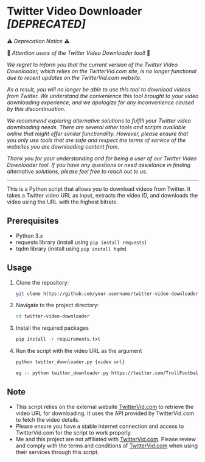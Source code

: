 # Twitter Video Downloader _[DEPRECATED]_

⚠️ _Deprecation Notice_ ⚠️

📢 _Attention users of the Twitter Video Downloader tool!_ 📢

_We regret to inform you that the current version of the Twitter Video Downloader, which relies on the TwitterVid.com site, is no longer functional due to recent updates on the TwitterVid.com website._

_As a result, you will no longer be able to use this tool to download videos from Twitter. We understand the convenience this tool brought to your video downloading experience, and we apologize for any inconvenience caused by this discontinuation._

_We recommend exploring alternative solutions to fulfill your Twitter video downloading needs. There are several other tools and scripts available online that might offer similar functionality. However, please ensure that you only use tools that are safe and respect the terms of service of the websites you are downloading content from._

_Thank you for your understanding and for being a user of our Twitter Video Downloader tool. If you have any questions or need assistance in finding alternative solutions, please feel free to reach out to us._

---
This is a Python script that allows you to download videos from Twitter. It takes a Twitter video URL as input, extracts the video ID, and downloads the video using the URL with the highest bitrate.

## Prerequisites

- Python 3.x
- requests library (install using `pip install requests`)
- tqdm library (install using `pip install tqdm`)

## Usage

1. Clone the repository:

   ```bash
   git clone https://github.com/your-username/twitter-video-downloader.git

2. Navigate to the project directory:

   ```bash
   cd twitter-video-downloader

3. Install the required packages

   ```bash
   pip install -r requirements.txt

4. Run the script with the video URL as the argument

   ```bash
   python twitter_downloader.py {video url}

   eg :- python twitter_downloader.py https://twitter.com/TrollFootball/status/1679583964770754560?s=20

## Note

- This script relies on the external website [TwitterVid.com](https://twittervid.com/) to retrieve the video URL for downloading. It uses the API provided by TwitterVid.com to fetch the video details.
- Please ensure you have a stable internet connection and access to TwitterVid.com for the script to work properly.
- Me and this project are not affiliated with [TwitterVid.com](https://twittervid.com/). Please review and comply with the terms and conditions of [TwitterVid.com](https://twittervid.com/) when using their services through this script.
